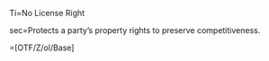 Ti=No License Right

sec=Protects a party’s property rights to preserve competitiveness.

=[OTF/Z/ol/Base]
